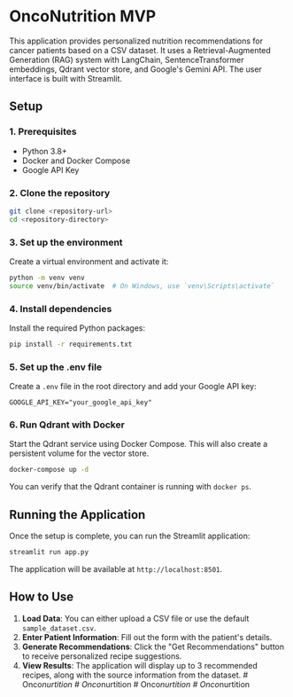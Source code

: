 # OncoNutrition MVP

This application provides personalized nutrition recommendations for cancer patients based on a CSV dataset. It uses a Retrieval-Augmented Generation (RAG) system with LangChain, SentenceTransformer embeddings, Qdrant vector store, and Google's Gemini API. The user interface is built with Streamlit.

## Setup

### 1. Prerequisites

- Python 3.8+
- Docker and Docker Compose
- Google API Key

### 2. Clone the repository

```bash
git clone <repository-url>
cd <repository-directory>
```

### 3. Set up the environment

Create a virtual environment and activate it:

```bash
python -m venv venv
source venv/bin/activate  # On Windows, use `venv\Scripts\activate`
```

### 4. Install dependencies

Install the required Python packages:

```bash
pip install -r requirements.txt
```

### 5. Set up the .env file

Create a `.env` file in the root directory and add your Google API key:

```
GOOGLE_API_KEY="your_google_api_key"
```

### 6. Run Qdrant with Docker

Start the Qdrant service using Docker Compose. This will also create a persistent volume for the vector store.

```bash
docker-compose up -d
```

You can verify that the Qdrant container is running with `docker ps`.

## Running the Application

Once the setup is complete, you can run the Streamlit application:

```bash
streamlit run app.py
```

The application will be available at `http://localhost:8501`.

## How to Use

1.  **Load Data**: You can either upload a CSV file or use the default `sample_dataset.csv`.
2.  **Enter Patient Information**: Fill out the form with the patient's details.
3.  **Generate Recommendations**: Click the "Get Recommendations" button to receive personalized recipe suggestions.
4.  **View Results**: The application will display up to 3 recommended recipes, along with the source information from the dataset.
#   O n c o _ n u r t i t i o n  
 #   O n c o _ n u r t i t i o n  
 #   O n c o _ n u r t i t i o n  
 #   O n c o _ n u r t i t i o n  
 